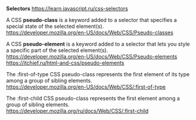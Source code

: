 **Selectors**
https://learn.javascript.ru/css-selectors


A CSS **pseudo-class** is a keyword added to a selector that specifies a special state of the selected element(s).  
https://developer.mozilla.org/en-US/docs/Web/CSS/Pseudo-classes

A CSS **pseudo-element** is a keyword added to a selector that lets you style a specific part of the selected element(s).  
https://developer.mozilla.org/en-US/docs/Web/CSS/Pseudo-elements  
https://itchief.ru/html-and-css/pseudo-elements


The :first-of-type CSS pseudo-class represents the first element of its type among a group of sibling elements.  
https://developer.mozilla.org/en-US/docs/Web/CSS/:first-of-type  

The :first-child CSS pseudo-class represents the first element among a group of sibling elements.
https://developer.mozilla.org/ru/docs/Web/CSS/:first-child

